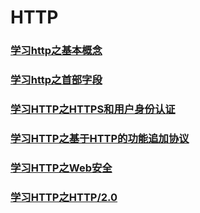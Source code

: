 # HTTP

### [学习http之基本概念](http/http_1.md "学习http之基本概念")
### [学习http之首部字段](http/http_1.md "学习http之首部字段")
### [学习HTTP之HTTPS和用户身份认证](http/http_1.md "学习HTTP之HTTPS和用户身份认证")
### [学习HTTP之基于HTTP的功能追加协议](http/http_1.md "学习HTTP之基于HTTP的功能追加协议")
### [学习HTTP之Web安全](http/http_1.md "学习HTTP之Web安全")
### [学习HTTP之HTTP/2.0](http/http_1.md "学习HTTP之HTTP/2.0")